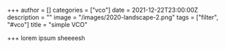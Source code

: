 +++
author = []
categories = ["vco"]
date = 2021-12-22T23:00:00Z
description = ""
image = "/images/2020-landscape-2.png"
tags = ["filter", "#vco"]
title = "simple VCO"

+++
lorem ipsum sheeeesh